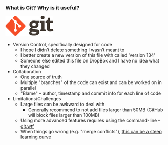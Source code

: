 ### What is Git? Why is it useful?

<img src="git.png" alt="Git Logo" width="150px" />

- Version Control, specifically designed for code
  - I hope I didn’t delete something I wasn’t meant to
  - I better create a new version of this file with called ‘version 134’
  - Someone else edited this file on DropBox and I have no idea what they changed
- Collaboration
  - One source of truth
  - Multiple "branches" of the code can exist and can be worked on in parallel
  - "Blame" – author, timestamp and commit info for each line of code
- Limitations/Challenges
  - Large files can be awkward to deal with
    - Generally recommend to not add files larger than 50MB (GitHub will block files larger than 100MB)
  - Using more advanced features requires using the command-line – [git.wtf](https://git.wtf)
  - When things go wrong (e.g. "merge conflicts"), [this can be a steep learning curve](https://xkcd.com/1597/)

